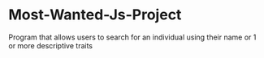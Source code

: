# Most-Wanted-Js-Project
Program that allows users to search for an individual using their name or 1 or more descriptive traits
